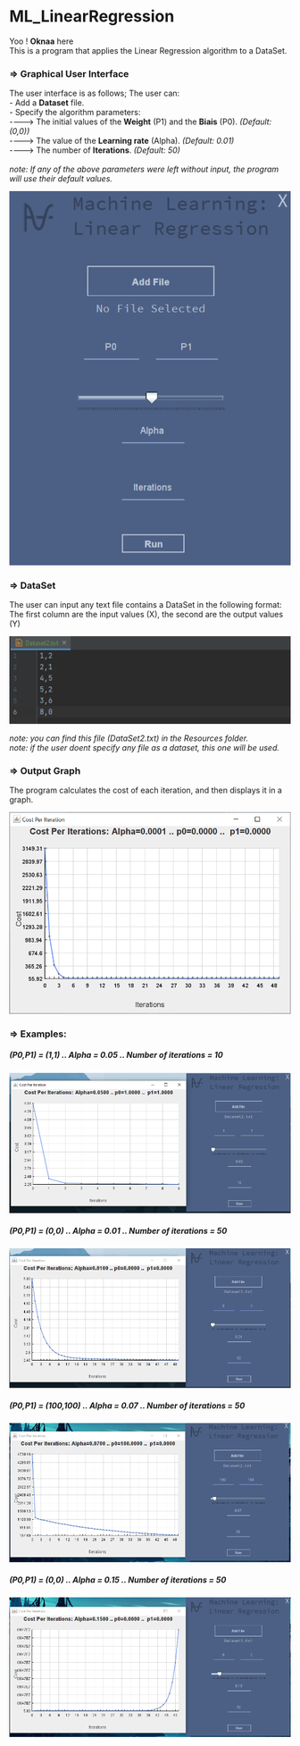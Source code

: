 # ML_LinearRegression

Yoo ! **Oknaa** here
<br>
This is a program that applies the Linear Regression algorithm to a DataSet.
<br>

### => Graphical User Interface
The user interface is as follows; The user can:
<br>- Add a **Dataset** file.
<br>- Specify the algorithm parameters: 
<br>----> The initial values of the **Weight** (P1) and the **Biais** (P0). _(Default: (0,0))_
<br>----> The value of the **Learning rate** (Alpha). _(Default: 0.01)_
<br>----> The number of **Iterations**. _(Default: 50)_
<br>
<br> _note: If any of the above parameters were left without input, the program will use their default values._

![Example of the file structure](Resources/Github/GUI.png)

### => DataSet
The user can input any text file contains a DataSet in the following format:
<br>
The first column are the input values (X), the second are the output values (Y)

![Example of the file structure](Resources/Github/DataSet.png)

_note: you can find this file (DataSet2.txt) in the Resources folder._<br>
_note: if the user doent specify any file as a dataset, this one will be used._

### => Output Graph
The program calculates the cost of each iteration, and then displays it in a graph.

![Example of the file structure](Resources/Github/Graph.png)

### => Examples:

##### (P0,P1) = (1,1) .. Alpha = 0.05 .. Number of iterations = 10
![Example of the file structure](Resources/Github/EX1.png)

##### (P0,P1) = (0,0) .. Alpha = 0.01 .. Number of iterations = 50
![Example of the file structure](Resources/Github/EX2.png)

##### (P0,P1) = (100,100) .. Alpha = 0.07 .. Number of iterations = 50
![Example of the file structure](Resources/Github/EX3.png)

##### (P0,P1) = (0,0) .. Alpha = 0.15 .. Number of iterations = 50
![Example of the file structure](Resources/Github/EX4.png)

